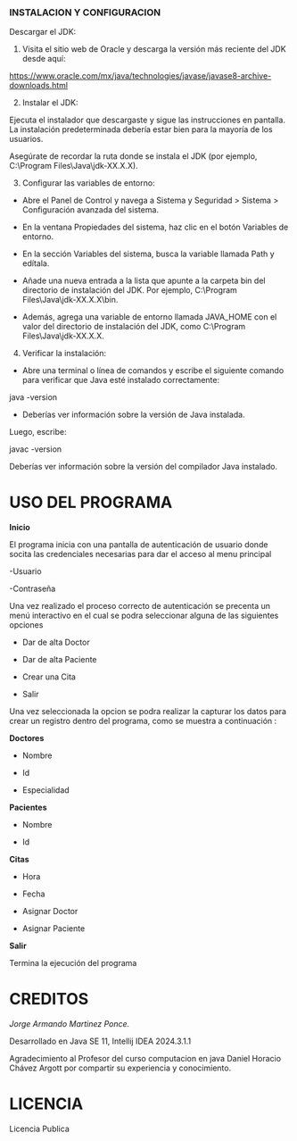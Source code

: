 ### INSTALACION Y CONFIGURACION  

Descargar el JDK:

1. Visita el sitio web de Oracle y descarga la versión más reciente del JDK desde aquí:

https://www.oracle.com/mx/java/technologies/javase/javase8-archive-downloads.html

2. Instalar el JDK:

Ejecuta el instalador que descargaste y sigue las instrucciones en pantalla. La instalación predeterminada debería estar bien para la mayoría de los usuarios.

Asegúrate de recordar la ruta donde se instala el JDK (por ejemplo, C:\Program Files\Java\jdk-XX.X.X).

3. Configurar las variables de entorno:

- Abre el Panel de Control y navega a Sistema y Seguridad > Sistema > Configuración avanzada del sistema.

- En la ventana Propiedades del sistema, haz clic en el botón Variables de entorno.

- En la sección Variables del sistema, busca la variable llamada Path y edítala.

- Añade una nueva entrada a la lista que apunte a la carpeta bin del directorio de instalación del JDK. Por ejemplo, C:\Program Files\Java\jdk-XX.X.X\bin.

- Además, agrega una variable de entorno llamada JAVA_HOME con el valor del directorio de instalación del JDK, como C:\Program Files\Java\jdk-XX.X.X.

4. Verificar la instalación:

- Abre una terminal o línea de comandos y escribe el siguiente comando para verificar que Java esté instalado correctamente:

 java -version

 - Deberías ver información sobre la versión de Java instalada.

Luego, escribe:

javac -version

Deberías ver información sobre la versión del compilador Java instalado.

# USO DEL PROGRAMA

**Inicio**

El programa inicia con una pantalla de autenticación de usuario donde socita las credenciales necesarias para dar el acceso al menu principal

-Usuario

-Contraseña

Una vez realizado el proceso correcto de autenticación se precenta un menú interactivo en el cual se podra seleccionar alguna de las siguientes opciones

- Dar de alta Doctor

- Dar de alta Paciente

- Crear una Cita

- Salir

Una vez seleccionada la opcion se podra realizar la capturar los datos para crear un registro dentro del programa, como se muestra a continuación :

**Doctores**

- Nombre

- Id

- Especialidad

**Pacientes**

- Nombre

- Id

**Citas**

- Hora
- Fecha

- Asignar Doctor

- Asignar Paciente

**Salir**

Termina la ejecución del programa

# CREDITOS

*Jorge Armando Martinez Ponce.*

Desarrollado en Java SE 11, Intellij IDEA 2024.3.1.1

Agradecimiento al Profesor del curso computacion en java Daniel Horacio Chávez Argott por compartir su experiencia y conocimiento.

# LICENCIA 

Licencia Publica 
